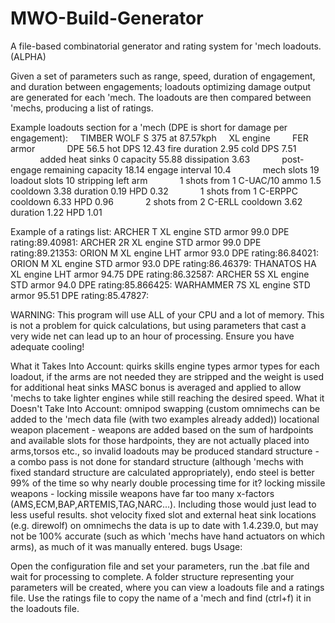 # MWO-Build-Generator
A file-based combinatorial generator and rating system for 'mech loadouts. (ALPHA)


Given a set of parameters such as range, speed, duration of engagement, and duration between engagements; loadouts optimizing damage output are generated for each 'mech. The loadouts are then compared between 'mechs, producing a list of ratings.

Example loadouts section for a 'mech (DPE is short for damage per engagement):
    TIMBER WOLF S 375 at 87.57kph
    XL engine
        FER armor
            DPE 56.5 hot DPS 12.43 fire duration 2.95 cold DPS 7.51
            added heat sinks 0 capacity 55.88 dissipation 3.63
            post-engage remaining capacity 18.14 engage interval 10.4
            mech slots 19 loadout slots 10 stripping left arm
            1 shots from 1 C-UAC/10 ammo 1.5 cooldown 3.38 duration 0.19 HPD 0.32
            1 shots from 1 C-ERPPC cooldown 6.33 HPD 0.96
            2 shots from 2 C-ERLL cooldown 3.62 duration 1.22 HPD 1.01

Example of a ratings list:
ARCHER T XL engine STD armor 99.0 DPE rating:89.40981:
ARCHER 2R XL engine STD armor 99.0 DPE rating:89.21353:
ORION M XL engine LHT armor 93.0 DPE rating:86.84021:
ORION M XL engine STD armor 93.0 DPE rating:86.46379:
THANATOS HA XL engine LHT armor 94.75 DPE rating:86.32587:
ARCHER 5S XL engine STD armor 94.0 DPE rating:85.866425:
WARHAMMER 7S XL engine STD armor 95.51 DPE rating:85.47827:

WARNING: This program will use ALL of your CPU and a lot of memory. This is not a problem for quick calculations, but using parameters that cast a very wide net can lead up to an hour of processing. Ensure you have adequate cooling!

What it Takes Into Account:
quirks
skills
engine types
armor types
for each loadout, if the arms are not needed they are stripped and the weight is used for additional heat sinks
MASC bonus is averaged and applied to allow 'mechs to take lighter engines while still reaching the desired speed.
What it Doesn't Take Into Account:
omnipod swapping (custom omnimechs can be added to the 'mech data file (with two examples already added))
locational weapon placement - weapons are added based on the sum of hardpoints and available slots for those hardpoints, they are not actually placed into arms,torsos etc., so invalid loadouts may be produced
standard structure - a combo pass is not done for standard structure (although 'mechs with fixed standard structure are calculated appropriately), endo steel is better 99% of the time so why nearly double processing time for it?
locking missile weapons - locking missile weapons have far too many x-factors (AMS,ECM,BAP,ARTEMIS,TAG,NARC...). Including those would just lead to less useful results.
shot velocity
fixed slot and external heat sink locations (e.g. direwolf) on omnimechs
the data is up to date with 1.4.239.0, but may not be 100% accurate (such as which 'mechs have hand actuators on which arms), as much of it was manually entered.
bugs
Usage:

Open the configuration file and set your parameters, run the .bat file and wait for processing to complete. A folder structure representing your parameters will be created, where you can view a loadouts file and a ratings file. Use the ratings file to copy the name of a 'mech and find (ctrl+f) it in the loadouts file.

